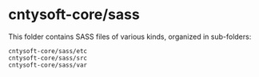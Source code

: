 # cntysoft-core/sass

This folder contains SASS files of various kinds, organized in sub-folders:

    cntysoft-core/sass/etc
    cntysoft-core/sass/src
    cntysoft-core/sass/var
